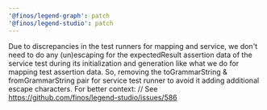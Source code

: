 ```yaml
---
'@finos/legend-graph': patch
'@finos/legend-studio': patch
---
```


Due to discrepancies in the test runners for mapping and service, we don't need to do any (un)escaping for the expectedResult assertion data of the service test during its initialization and generation like what we do for mapping test assertion data. So, removing the toGrammarString & fromGrammarString pair for service test runner to avoid it adding additional escape characters. For better context:
// See https://github.com/finos/legend-studio/issues/586

